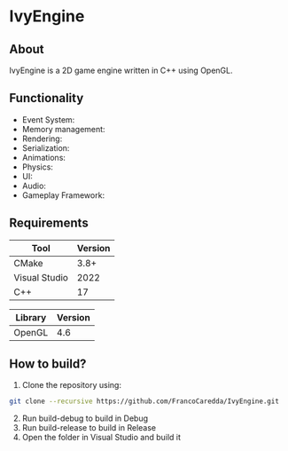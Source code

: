# IvyEngine
## About
IvyEngine is a 2D game engine written in C++ using OpenGL.  
## Functionality
* Event System:
* Memory management:
* Rendering:
* Serialization:
* Animations:
* Physics:
* UI:
* Audio:
* Gameplay Framework:
## Requirements
|Tool|Version|
|--|--|
|CMake|3.8+|
|Visual Studio|2022|
|C++|17|

|Library|Version|
|--|--|
|OpenGL|4.6|
## How to build?
1. Clone the repository using:
```bash
git clone --recursive https://github.com/FrancoCaredda/IvyEngine.git
```
2. Run build-debug to build in Debug
3. Run build-release to build in Release
4. Open the folder in Visual Studio and build it